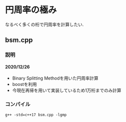 # 円周率の極み

なるべく多くの桁で円周率を計算したい.

## bsm.cpp

### 説明

#### 2020/12/26

- Binary Splitting Methodを用いた円周率計算
- boostを利用
- 今現在再帰を用いて実装しているため1万桁までのみ計算


### コンパイル

```
g++ -std=c++17 bsm.cpp -lgmp
```
